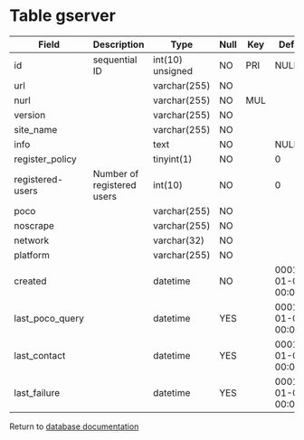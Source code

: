 Table gserver
=============

| Field            | Description               | Type             | Null | Key | Default             | Extra          |
|------------------|---------------------------|------------------|------|-----|---------------------|----------------|
| id               | sequential ID             | int(10) unsigned | NO   | PRI | NULL                | auto_increment |
| url              |                           | varchar(255)     | NO   |     |                     |                |
| nurl             |                           | varchar(255)     | NO   | MUL |                     |                |
| version          |                           | varchar(255)     | NO   |     |                     |                |
| site_name        |                           | varchar(255)     | NO   |     |                     |                |
| info             |                           | text             | NO   |     | NULL                |                |
| register_policy  |                           | tinyint(1)       | NO   |     | 0                   |                |
| registered-users |Number of registered users | int(10)          | NO   |     | 0                   |                |
| poco             |                           | varchar(255)     | NO   |     |                     |                |
| noscrape         |                           | varchar(255)     | NO   |     |                     |                |
| network          |                           | varchar(32)      | NO   |     |                     |                |
| platform         |                           | varchar(255)     | NO   |     |                     |                |
| created          |                           | datetime         | NO   |     | 0001-01-01 00:00:00 |                |
| last_poco_query  |                           | datetime         | YES  |     | 0001-01-01 00:00:00 |                |
| last_contact     |                           | datetime         | YES  |     | 0001-01-01 00:00:00 |                |
| last_failure     |                           | datetime         | YES  |     | 0001-01-01 00:00:00 |                |


Return to [database documentation](help/database)
